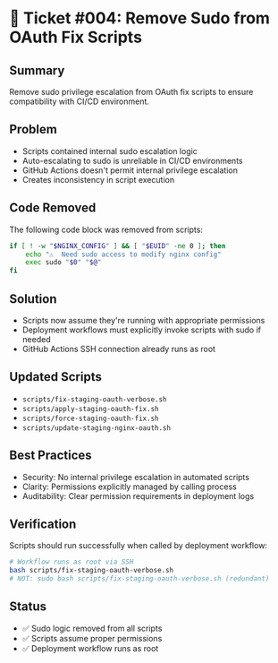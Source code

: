 # 🎫 Ticket #004: Remove Sudo from OAuth Fix Scripts

## Summary
Remove sudo privilege escalation from OAuth fix scripts to ensure compatibility with CI/CD environment.

## Problem
- Scripts contained internal sudo escalation logic
- Auto-escalating to sudo is unreliable in CI/CD environments
- GitHub Actions doesn't permit internal privilege escalation
- Creates inconsistency in script execution

## Code Removed
The following code block was removed from scripts:
```bash
if [ ! -w "$NGINX_CONFIG" ] && [ "$EUID" -ne 0 ]; then
    echo "⚠️  Need sudo access to modify nginx config"
    exec sudo "$0" "$@"
fi
```

## Solution
- Scripts now assume they're running with appropriate permissions
- Deployment workflows must explicitly invoke scripts with sudo if needed
- GitHub Actions SSH connection already runs as root

## Updated Scripts
- `scripts/fix-staging-oauth-verbose.sh`
- `scripts/apply-staging-oauth-fix.sh`
- `scripts/force-staging-oauth-fix.sh`
- `scripts/update-staging-nginx-oauth.sh`

## Best Practices
- Security: No internal privilege escalation in automated scripts
- Clarity: Permissions explicitly managed by calling process
- Auditability: Clear permission requirements in deployment logs

## Verification
Scripts should run successfully when called by deployment workflow:
```bash
# Workflow runs as root via SSH
bash scripts/fix-staging-oauth-verbose.sh
# NOT: sudo bash scripts/fix-staging-oauth-verbose.sh (redundant)
```

## Status
- ✅ Sudo logic removed from all scripts
- ✅ Scripts assume proper permissions
- ✅ Deployment workflow runs as root